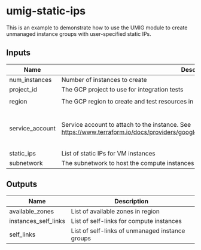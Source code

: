 # umig-static-ips

This is an example to demonstrate how to use the UMIG module to create unmanaged
instance groups with user-specified static IPs.

<!-- BEGINNING OF PRE-COMMIT-TERRAFORM DOCS HOOK -->
## Inputs

| Name | Description | Type | Default | Required |
|------|-------------|------|---------|:--------:|
| num\_instances | Number of instances to create | `string` | `"1"` | no |
| project\_id | The GCP project to use for integration tests | `string` | n/a | yes |
| region | The GCP region to create and test resources in | `string` | `"us-central1"` | no |
| service\_account | Service account to attach to the instance. See https://www.terraform.io/docs/providers/google/r/compute_instance_template#service_account. | <pre>object({<br>    email  = string<br>    scopes = set(string)<br>  })</pre> | `null` | no |
| static\_ips | List of static IPs for VM instances | `list(string)` | n/a | yes |
| subnetwork | The subnetwork to host the compute instances in | `any` | n/a | yes |

## Outputs

| Name | Description |
|------|-------------|
| available\_zones | List of available zones in region |
| instances\_self\_links | List of self-links for compute instances |
| self\_links | List of self-links of unmanaged instance groups |

<!-- END OF PRE-COMMIT-TERRAFORM DOCS HOOK -->
